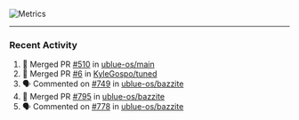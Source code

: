 ![Metrics](https://metrics.lecoq.io/KyleGospo?template=classic&base=header%2C%20activity%2C%20community%2C%20repositories%2C%20metadata&base.indepth=false&base.hireable=false&base.skip=false&config.timezone=America%2FLos_Angeles)

---
### Recent Activity
<!--START_SECTION:activity-->
1. 🎉 Merged PR [#510](https://github.com/ublue-os/main/pull/510) in [ublue-os/main](https://github.com/ublue-os/main)
2. 🎉 Merged PR [#6](https://github.com/KyleGospo/tuned/pull/6) in [KyleGospo/tuned](https://github.com/KyleGospo/tuned)
3. 🗣 Commented on [#749](https://github.com/ublue-os/bazzite/issues/749#issuecomment-1960549815) in [ublue-os/bazzite](https://github.com/ublue-os/bazzite)
4. 🎉 Merged PR [#795](https://github.com/ublue-os/bazzite/pull/795) in [ublue-os/bazzite](https://github.com/ublue-os/bazzite)
5. 🗣 Commented on [#778](https://github.com/ublue-os/bazzite/issues/778#issuecomment-1960540281) in [ublue-os/bazzite](https://github.com/ublue-os/bazzite)
<!--END_SECTION:activity-->
